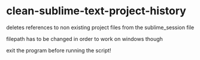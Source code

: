 # clean-sublime-text-project-history
deletes references to non existing project files from the sublime_session file

filepath has to be changed in order to work on windows though

exit the program before running the script!

